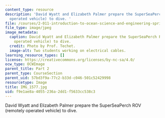 ```yaml
---
content_type: resource
description: 'David Wyatt and Elizabeth Palmer prepare the SuperSeaPerch ROV (remotely
  operated vehicle) to dive. '
file: /courses/2-011-introduction-to-ocean-science-and-engineering-spring-2006/f9e1ae8a4055236a2dd1f5633cc538c3_IMG_1577.jpg
file_type: image/jpeg
image_metadata:
  caption: David Wyatt and Elizabeth Palmer prepare the SuperSeaPerch ROV (remotely
    operated vehicle) to dive.
  credit: Photo by Prof. Techet.
  image-alt: Two students working on electrical cables.
learning_resource_types: []
license: https://creativecommons.org/licenses/by-nc-sa/4.0/
ocw_type: OCWImage
parent_title: Part 2
parent_type: CourseSection
parent_uid: 57bd3f9a-77c2-b33d-c046-501c52429998
resourcetype: Image
title: IMG_1577.jpg
uid: f9e1ae8a-4055-236a-2dd1-f5633cc538c3
---
```

David Wyatt and Elizabeth Palmer prepare the SuperSeaPerch ROV (remotely operated vehicle) to dive. 